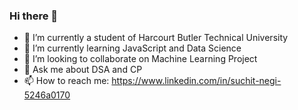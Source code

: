 ### Hi there 👋


- 🔭 I’m currently a student of Harcourt Butler Technical University
- 🌱 I’m currently learning JavaScript and Data Science
- 👯 I’m looking to collaborate on Machine Learning Project
- 💬 Ask me about DSA and CP
- 📫 How to reach me: https://www.linkedin.com/in/suchit-negi-5246a0170

